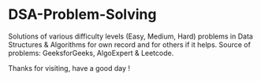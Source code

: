# DSA-Problem-Solving
Solutions of various difficulty levels (Easy, Medium, Hard) problems in Data Structures & Algorithms for own record and for others if it helps.
Source of problems: GeeksforGeeks, AlgoExpert & Leetcode.

Thanks for visiting, have a good day !
